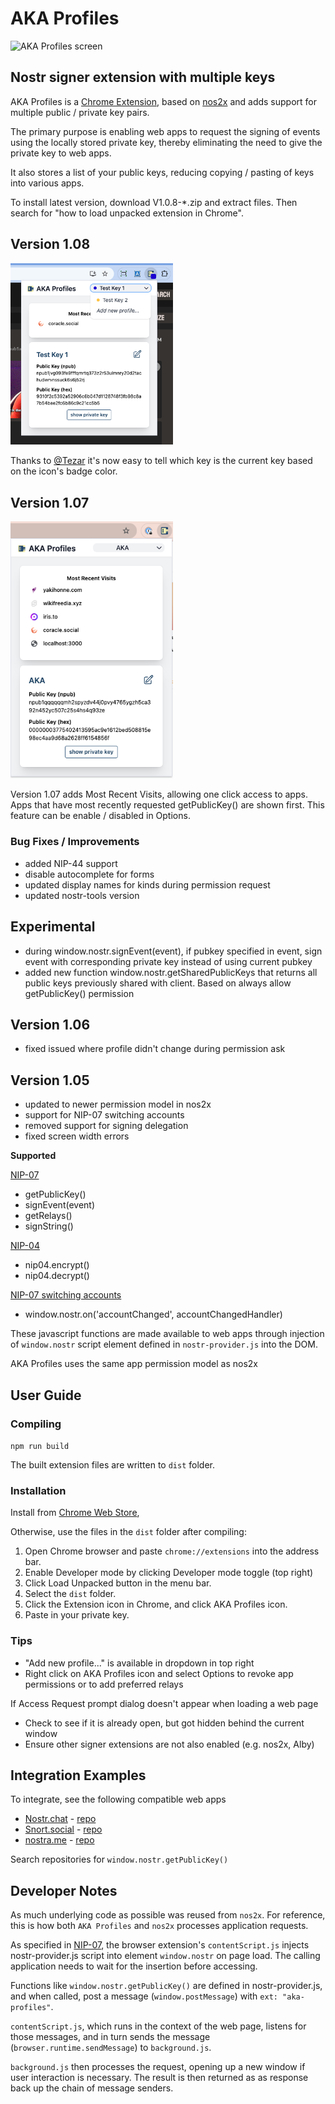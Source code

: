 # AKA Profiles

<img src="docs/images/screenshot.png" width="520px"  alt="AKA Profiles screen">

## Nostr signer extension with multiple keys

AKA Profiles is a [Chrome Extension](https://chrome.google.com/webstore/detail/aka-profiles/ncmflpbbagcnakkolfpcpogheckolnad), based on [nos2x](https://github.com/fiatjaf/nos2x) and adds support for multiple public / private key pairs.

The primary purpose is enabling web apps to request the signing of events using the locally stored private key, thereby eliminating the need to give the private key to web apps.

It also stores a list of your public keys, reducing copying / pasting of keys into various apps.

To install latest version, download V1.0.8-\*.zip and extract files. Then search for "how to load unpacked extension in Chrome".

## Version 1.08

<img src="docs/images/1.08.png" width="260px"  alt="most recent visits">

Thanks to [@Tezar](https://github.com/Tezar) it's now easy to tell which key is the current key based on the icon's badge color.

## Version 1.07

<img src="docs/images/recent.png" width="260px"  alt="most recent visits">

Version 1.07 adds Most Recent Visits, allowing one click access to apps.
Apps that have most recently requested getPublicKey() are shown first.
This feature can be enable / disabled in Options.

### Bug Fixes / Improvements

- added NIP-44 support
- disable autocomplete for forms
- updated display names for kinds during permission request
- updated nostr-tools version

## Experimental

- during window.nostr.signEvent(event), if pubkey specified in event, sign event with corresponding private key instead of using current pubkey
- added new function window.nostr.getSharedPublicKeys that returns all public keys previously shared with client. Based on always allow getPublicKey() permission

## Version 1.06

- fixed issued where profile didn't change during permission ask

## Version 1.05

- updated to newer permission model in nos2x
- support for NIP-07 switching accounts
- removed support for signing delegation
- fixed screen width errors

**Supported**

[NIP-07](https://github.com/nostr-protocol/nips/blob/master/07.md)

- getPublicKey()
- signEvent(event)
- getRelays()
- signString()

[NIP-04](https://github.com/nostr-protocol/nips/blob/master/04.md)

- nip04.encrypt()
- nip04.decrypt()

[NIP-07 switching accounts](https://github.com/nostr-protocol/nips/pull/701)

- window.nostr.on('accountChanged', accountChangedHandler)

These javascript functions are made available to web apps through injection of `window.nostr` script element defined in `nostr-provider.js` into the DOM.

AKA Profiles uses the same app permission model as nos2x

## User Guide

### Compiling

`npm run build`

The built extension files are written to `dist` folder.

### Installation

Install from [Chrome Web Store](https://chrome.google.com/webstore/detail/aka-profiles/ncmflpbbagcnakkolfpcpogheckolnad),

Otherwise, use the files in the `dist` folder after compiling:

1. Open Chrome browser and paste `chrome://extensions` into the address bar.
2. Enable Developer mode by clicking Developer mode toggle (top right)
3. Click Load Unpacked button in the menu bar.
4. Select the `dist` folder.
5. Click the Extension icon in Chrome, and click AKA Profiles icon.
6. Paste in your private key.

### Tips

- "Add new profile..." is available in dropdown in top right
- Right click on AKA Profiles icon and select Options to revoke app permissions or to add preferred relays

If Access Request prompt dialog doesn't appear when loading a web page

- Check to see if it is already open, but got hidden behind the current window
- Ensure other signer extensions are not also enabled (e.g. nos2x, Alby)

## Integration Examples

To integrate, see the following compatible web apps

- [Nostr.chat](https://nostr.chat) - [repo](https://github.com/NostrChat/NostrChat)
- [Snort.social](https://snort.social) - [repo](https://git.v0l.io/Kieran/snort)
- [nostra.me](https://nosta.me/) - [repo](https://github.com/GBKS/nosta-me)

Search repositories for `window.nostr.getPublicKey()`

## Developer Notes

As much underlying code as possible was reused from `nos2x`. For reference, this is how both `AKA Profiles` and `nos2x` processes application requests.

As specified in [NIP-07](https://github.com/nostr-protocol/nips/blob/master/07.md), the browser extension's `contentScript.js` injects nostr-provider.js script into element `window.nostr` on page load. The calling application needs to wait for the insertion before accessing.

Functions like `window.nostr.getPublicKey()` are defined in nostr-provider.js, and when called, post a message (`window.postMessage`) with `ext: "aka-profiles"`.

`contentScript.js`, which runs in the context of the web page, listens for those messages, and in turn sends the message (`browser.runtime.sendMessage`) to `background.js`.

`background.js` then processes the request, opening up a new window if user interaction is necessary. The result is then returned as as response back up the chain of message senders.
